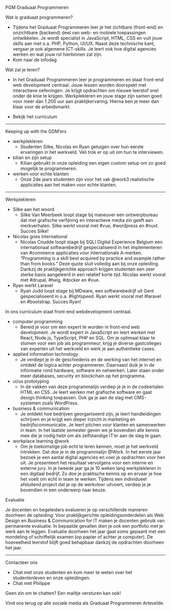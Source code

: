 PGM
Graduaat Programmeren

Wat is graduaat programmeren?

- Tijdens het Graduaat Programmeren leer je het zichtbare (front-end) en onzichtbare (backend) deel van web- en mobiele toepassingen ontwikkelen. Je wordt specialist in JavaScript, HTML, CSS en vult jouw skills aan met o.a. PHP, Python, UI/UX. Naast deze technische kant, vergaar je ook algemene ICT-skills. Je leert ook hoe digital agencies werken en wat jouw rol hierbinnen zal zijn.
- Kom naar de infodag

Wat zal je leren?

- In het Graduaat Programmeren leer je programmeren en staat front-end web development centraal. Jouw lessen worden doorspekt met interactieve oefeningen. Je krijgt opdrachten om nieuwe leerstof snel onder de knie te krijgen. Werkplekleren en jouw stage zijn samen goed voor meer dan 1.200 uur aan praktijkervaring. Hierna ben je meer dan klaar voor de arbeidsmarkt.

- Bekijk het curriculum

---

Keeping up with the GDM’ers

- werkplekleren
    - Studenten Silke, Nicolas en Ryan getuigen over hun eerste ervaringen in het werkveld. Veli trok er op uit om hun te interviewen.
- kilian en zijn setup
    - Kilian gebruikt in onze opleiding een eigen custom setup om zo goed mogelijk te programmeren.
- werken voor echte klanten
    - Onze 2de jaars studenten zijn voor het vak @work3 realistische applicaties aan het maken voor echte klanten.

---

Werkplekleren

- Silke aan het woord
    - Silke Van Meerbeek loopt stage bij maneuver een ontwerpbureau dat met grafische verfijning en interactieve media zin geeft aan merkverhalen. Silke werkt vooral met #vue, #wordpress en #nuxt. Succes Silke!
- Nicolas goes international
    - Nicolas Cnudde loopt stage bij SQLI Digital Experience Belgium een internationaal softwarebedrijf gespecialiseerd in het implementeren van #commerce applicaties voor internationale A-merken. “Programming is a skill best acquired by practice and example rather than from books.” Deze quote sluit volledig aan bij onze opleiding. Dankzij de praktijkgerichte approach krijgen studenten een zeer sterke basis aangeleerd in een relatief korte tijd. Nicolas werkt vooral met #drupal, #twig, #docker en #vue.
- Ryan werkt Laravel
    - Ryan Judd loopt stage bij MDware, een softwarebedrijf uit Gent gespecialiseerd in o.a. #lightspeed. Ryan werkt vooral met #laravel en #bootstrap. Succes Ryan!

In ons curriculum staat front-end webdevelopment centraal.

- computer programming
    - Bereid je voor om een expert te worden in front-end web development. Je wordt expert in JavaScript en leert werken met React, Node.js, TypeScript, PHP en SQL. Om je optimaal klaar te stomen voor een job als programmeur, krijg je diverse gastcolleges van experten uit het werkveld en werk je aan authentieke cases.
- applied information technology
    - Je verdiept je in de geschiedenis en de werking van het internet en ontdekt de logica achter programmeren. Daarnaast duik je in de informatie rond hardware, software en netwerken. Later staan onder meer databases, security en blockchain op het programma.
- ui/ux prototyping
    - In de vakken van deze programmalijn verdiep je je in de codeertalen HTML en CSS. Je leert werken met grafische software en gaat design thinking toepassen. Ook ga je aan de slag met CMS-systemen zoals WordPress.
- business & communication
    - Je ontdekt hoe bedrijven georganiseerd zijn, je leert handleidingen schrijven en je krijgt een dieper inzicht in marketing en bedrijfscommunicatie. Je leert pitchen voor klanten en samenwerken in team. In het laatste semester geven we je bovendien alle kennis mee die je nodig hebt om als zelfstandige IT’er aan de slag te gaan.
- workplace learning @work
    - Om je toekomstige job echt te leren kennen, moet je het werkveld intrekken. Dat doe je in de programmalijn @Work. In het eerste jaar bezoek je een aantal digital agencies en voer je opdrachten voor hen uit. Je presenteert het resultaat vervolgens voor een interne en externe jury. In je tweede jaar ga je 10 weken lang werkplekleren in een digitaal bedrijf. Zo doe je praktische kennis op en ervaar je hoe het voelt om echt in team te werken. Tijdens een individueel afsluitend project dat je op de werkvloer uitvoert, verdiep je je bovendien in een onderwerp naar keuze.

Evaluatie

Je docenten en begeleiders evalueren je op verschillende manieren doorheen de opleiding: Voor praktijkgerichte opleidingsonderdelen als Web Design en Business & Communication for IT maken je docenten gebruik van permanente evaluatie. In bepaalde gevallen dien je ook een portfolio met je werk aan te leggen. Evaluatie doorheen het jaar gaat soms gepaard met een mondeling of schriftelijk examen (op papier of achter je computer). De hoeveelheid leerstof blijft goed behapbaar dankzij de opdrachten doorheen het jaar.

---

Contacteer ons

- Chat met onze studenten en kom meer te weten over het studentenleven en onze opleidingen.
- Chat met Philippe

Geen zin om te chatten? Een mailtje versturen kan ook!

Vind ons terug op alle sociale media als Graduaat Programmeren Artevelde.
